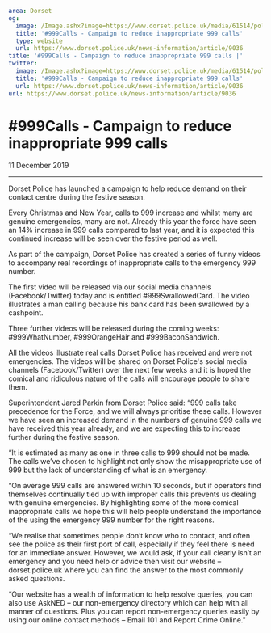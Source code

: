 ```yaml
area: Dorset
og:
  image: /Image.ashx?image=https://www.dorset.police.uk/media/61514/police-emergency-small.jpg&amp;amp;width=150
  title: '#999Calls - Campaign to reduce inappropriate 999 calls'
  type: website
  url: https://www.dorset.police.uk/news-information/article/9036
title: '#999Calls - Campaign to reduce inappropriate 999 calls |'
twitter:
  image: /Image.ashx?image=https://www.dorset.police.uk/media/61514/police-emergency-small.jpg&amp;amp;width=150
  title: '#999Calls - Campaign to reduce inappropriate 999 calls'
  url: https://www.dorset.police.uk/news-information/article/9036
url: https://www.dorset.police.uk/news-information/article/9036
```

# #999Calls - Campaign to reduce inappropriate 999 calls

11 December 2019

* * *

Dorset Police has launched a campaign to help reduce demand on their contact centre during the festive season.

Every Christmas and New Year, calls to 999 increase and whilst many are genuine emergencies, many are not. Already this year the force have seen an 14% increase in 999 calls compared to last year, and it is expected this continued increase will be seen over the festive period as well.

As part of the campaign, Dorset Police has created a series of funny videos to accompany real recordings of inappropriate calls to the emergency 999 number.

The first video will be released via our social media channels (Facebook/Twitter) today and is entitled #999SwallowedCard. The video illustrates a man calling because his bank card has been swallowed by a cashpoint.

Three further videos will be released during the coming weeks: #999WhatNumber, #999OrangeHair and #999BaconSandwich.

All the videos illustrate real calls Dorset Police has received and were not emergencies. The videos will be shared on Dorset Police's social media channels (Facebook/Twitter) over the next few weeks and it is hoped the comical and ridiculous nature of the calls will encourage people to share them.

Superintendent Jared Parkin from Dorset Police said: “999 calls take precedence for the Force, and we will always prioritise these calls. However we have seen an increased demand in the numbers of genuine 999 calls we have received this year already, and we are expecting this to increase further during the festive season.

“It is estimated as many as one in three calls to 999 should not be made. The calls we’ve chosen to highlight not only show the misappropriate use of 999 but the lack of understanding of what is an emergency.

“On average 999 calls are answered within 10 seconds, but if operators find themselves continually tied up with improper calls this prevents us dealing with genuine emergencies. By highlighting some of the more comical inappropriate calls we hope this will help people understand the importance of the using the emergency 999 number for the right reasons.

“We realise that sometimes people don’t know who to contact, and often see the police as their first port of call, especially if they feel there is need for an immediate answer. However, we would ask, if your call clearly isn’t an emergency and you need help or advice then visit our website – dorset.police.uk where you can find the answer to the most commonly asked questions.

“Our website has a wealth of information to help resolve queries, you can also use AskNED – our non-emergency directory which can help with all manner of questions. Plus you can report non-emergency queries easily by using our online contact methods – Email 101 and Report Crime Online."
